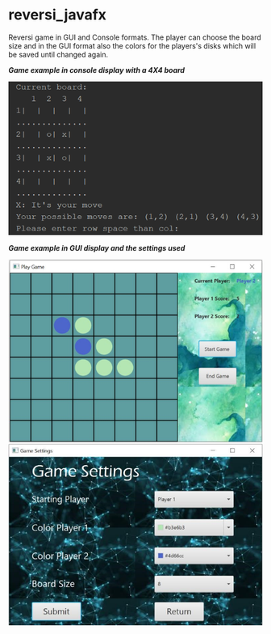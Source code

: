 # reversi_javafx
Reversi game in GUI and Console formats.
The player can choose the board size and in the GUI format also the colors for the players's disks which will be saved until changed again.

***Game example in console display with a 4X4 board***

![](https://github.com/DoreenVas/reversi_javafx/blob/master/GamePic/console2.png)

***Game example in GUI display and the settings used*** 

![](https://github.com/DoreenVas/reversi_javafx/blob/master/GamePic/g1.jpg)
![](https://github.com/DoreenVas/reversi_javafx/blob/master/GamePic/g2.jpg)

